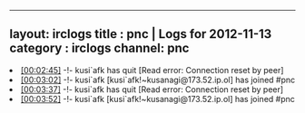 
---
layout: irclogs
title : pnc | Logs for 2012-11-13
category : irclogs
channel: pnc
---
<li class="logitem"><a href="#00:02:45" name="00:02:45" class="time">[00:02:45]</a> -!- <span class="quit">kusi`afk</span> has quit [Read error: Connection reset by peer] </li>
<li class="logitem"><a href="#00:03:02" name="00:03:02" class="time">[00:03:02]</a> -!- <span class="join">kusi`afk</span> [kusi`afk!~kusanagi@173.52.ip.ol] has joined #pnc </li>
<li class="logitem"><a href="#00:03:37" name="00:03:37" class="time">[00:03:37]</a> -!- <span class="quit">kusi`afk</span> has quit [Read error: Connection reset by peer] </li>
<li class="logitem"><a href="#00:03:52" name="00:03:52" class="time">[00:03:52]</a> -!- <span class="join">kusi`afk</span> [kusi`afk!~kusanagi@173.52.ip.ol] has joined #pnc </li>


